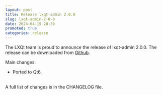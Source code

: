 ```yaml
---
layout: post
title: Release lxqt-admin 2.0.0
slug: lxqt-admin-2-0-0
date: 2024-04-15 20:39
promoted: true
categories: release
---
```


The LXQt team is proud to announce the release of lxqt-admin 2.0.0.
The release can be downloaded from [Github](https://github.com/lxqt/lxqt-admin/releases).

Main changes:

 * Ported to Qt6.


<br/>
A full list of changes is in the CHANGELOG file.
<br/>
